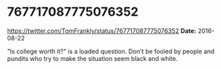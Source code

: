 # 767717087775076352
https://twitter.com/TomFrankly/status/767717087775076352
**Date:** 2016-08-22

"Is college worth it?" is a loaded question. Don't be fooled by people and pundits who try to make the situation seem black and white.
